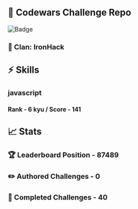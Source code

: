 ## :trident: Codewars Challenge Repo
![Badge](https://www.codewars.com/users/scottworks/badges/large)
### :wolf: Clan: IronHack
## :zap: Skills
### javascript
#### Rank - 6 kyu / Score - 141

## :chart_with_upwards_trend: Stats
### :trophy: Leaderboard Position - 87489
### :pencil2: Authored Challenges - 0
### :muscle: Completed Challenges - 40
